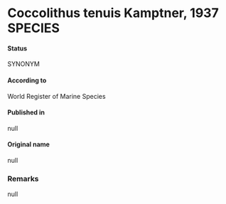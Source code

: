 Coccolithus tenuis Kamptner, 1937 SPECIES
=======

#### Status
SYNONYM

#### According to
World Register of Marine Species

#### Published in
null

#### Original name
null

### Remarks
null